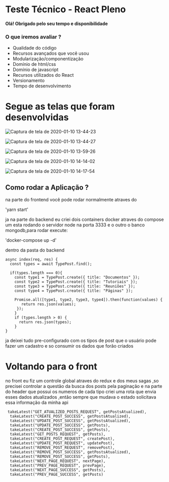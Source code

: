 # Teste Técnico - React Pleno

**Olá! Obrigado pelo seu tempo e disponibilidade**

### O que iremos avaliar ?

- Qualidade do código
- Recursos avançados que você usou
- Modularização/componentização
- Domínio de html/css
- Domínio de javascript
- Recursos utilizados do React
- Versionamento
- Tempo de desenvolvimento

# Segue as telas que foram desenvolvidas

![Captura de tela de 2020-01-10 13-44-23](https://user-images.githubusercontent.com/45033721/72170918-85c8a000-33b0-11ea-8919-aaa6d78b5205.png)

![Captura de tela de 2020-01-10 13-44-27](https://user-images.githubusercontent.com/45033721/72171074-e3f58300-33b0-11ea-9282-ff47864b1daa.png)

![Captura de tela de 2020-01-10 13-59-26](https://user-images.githubusercontent.com/45033721/72171420-b4934600-33b1-11ea-8d3f-ed71e1bd457d.png)

![Captura de tela de 2020-01-10 14-14-02](https://user-images.githubusercontent.com/45033721/72172332-a9411a00-33b3-11ea-915a-62adacb1282f.png)

![Captura de tela de 2020-01-10 14-17-54](https://user-images.githubusercontent.com/45033721/72172544-31bfba80-33b4-11ea-9c8c-421ce2242820.png)

## Como rodar a Aplicação ?

na parte do frontend você pode rodar normalmente atraves do

'yarn start'

ja na parte do backend eu criei dois containers docker atraves do compose um esta rodando o servidor node na porta 3333 e o outro
o banco mongodb,para rodar execute:

'docker-compose up -d'

dentro da pasta do backend

```
async index(req, res) {
  const types = await TypePost.find();

  if(types.length === 0){
    const type1 = TypePost.create({ title: "Documentos" });
    const type2 = TypePost.create({ title: "Tutoriais" });
    const type3 = TypePost.create({ title: "Reuniões" });
    const type4 = TypePost.create({ title: "Páginas" });

    Promise.all([type1, type2, type3, type4]).then(function(values) {
       return res.json(values);
     });
    }
    if (types.length > 0) {
      return res.json(types);
    }
}
```

ja deixei tudo pre-configurado com os tipos de post que o usuário
pode fazer um cadastro e so consumir os dados que forão criados

# Voltando para o front

no front eu fiz um controle global atraves do redux e dos meus sagas ,so precisei controlar a questão da busca dos posts pela
paginação e na parte do header que possui os numeros de cada tipo
criei uma rota que envia esses dados atualizados ,então sempre
que mudava o estado solicitava essa informação da minha api

```
 takeLatest("GET_ATUALIZED_POSTS_REQUEST", getPostsAtualized),
  takeLatest("CREATE_POST_SUCCESS", getPostsAtualized),
  takeLatest("UPDATE_POST_SUCCESS", getPostsAtualized),
  takeLatest("UPDATE_POST_SUCCESS", getPosts),
  takeLatest("CREATE_POST_SUCCESS", getPosts),
  takeLatest("GET_POSTS_REQUEST", getPosts),
  takeLatest("CREATE_POST_REQUEST", createPost),
  takeLatest("UPDATE_POST_REQUEST", updatePost),
  takeLatest("REMOVE_POST_REQUEST", removePost),
  takeLatest("REMOVE_POST_SUCCESS", getPostsAtualized),
  takeLatest("REMOVE_POST_SUCCESS", getPosts),
  takeLatest("NEXT_PAGE_REQUEST", nextPage),
  takeLatest("PREV_PAGE_REQUEST", prevPage),
  takeLatest("NEXT_PAGE_SUCCESS", getPosts),
  takeLatest("PREV_PAGE_SUCCESS", getPosts)
```
